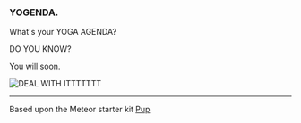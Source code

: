 ### YOGENDA.  
What's your YOGA AGENDA?

DO YOU KNOW?

You will soon.

![DEAL WITH ITTTTTTT](http://vignette3.wikia.nocookie.net/powerlisting/images/0/02/Bach-deal-with-it.jpg/revision/latest?cb=20130822031533)



---

Based upon the Meteor starter kit [Pup](http://cleverbeagle.com/pup)
